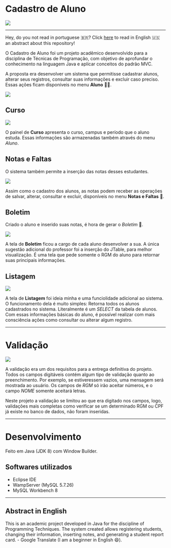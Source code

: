 # Cadastro de Aluno

![](/img/tela-inicial.png/)

---

Hey, do you not read in portuguese :brazil:? Click [here](#abstract-in-english) to read in English :us: an abstract about this repository! 

O Cadastro de Aluno foi um projeto acadêmico desenvolvido para a disciplina de Técnicas de Programação, com objetivo de aprofundar o conhecimento na linguagem Java e aplicar conceitos do padrão MVC.

A proposta era desenvolver um sistema que permitisse cadastrar alunos, alterar seus registros, consultar suas informações e excluir caso preciso. Essas ações ficam disponíveis no menu **Aluno** :student:.

![](/img/menu-aluno-opcoes.png)

## Curso

![](/img/tela-curso.png)

O painel de **Curso** apresenta o curso, campus e período que o aluno estuda. Essas informações são armazenadas também através do menu _Aluno_.

## Notas e Faltas

O sistema também permite a inserção das notas desses estudantes.

![](/img/tela-notas.png)

Assim como o cadastro dos alunos, as notas podem receber as operações de salvar, alterar, consultar e excluir, disponíveis no menu **Notas e Faltas** :bookmark_tabs:.

## Boletim

Criado o aluno e inserido suas notas, é hora de gerar o _Boletim_ :scroll:.

![](/img/tela-boletim.png)

A tela de **Boletim** ficou a cargo de cada aluno desenvolver a sua. A única sugestão adicional do professor foi a inserção do JTable, para melhor visualização. É uma tela que pede somente o RGM do aluno para retornar suas principais informações.

## Listagem

![](/img/tela-listagem.png)

A tela de **Listagem** foi ideia minha e uma funciolidade adicional ao sistema. O funcionamento dela é muito simples: Retorna todos os alunos cadastrados no sistema. Literalmente é um _SELECT_ da tabela de alunos. Com essas informações básicas do aluno, é possível realizar com mais consciência ações como consultar ou alterar algum registro.

---

# Validação

![](/img/validacao.png)

A validação era um dos requisitos para a entrega definitiva do projeto. Todos os campos digitáveis contém algum tipo de validação quanto ao preenchimento. Por exemplo, se estiveressem vazios, uma mensagem será mostrada ao usuário. Os campos de _RGM_ só irão aceitar números, e o campo _NOME_ somente aceitará letras.

Neste projeto a validação se limitou ao que era digitado nos campos, logo, validações mais completas como verificar se um determinado RGM ou CPF já existe no banco de dados, não foram inseridas. 

---

# Desenvolvimento

Feito em Java (JDK 8) com Window Builder.

## Softwares utilizados

- Eclipse IDE
- WampServer (MySQL 5.7.26)
- MySQL Workbench 8

---

## Abstract in English

This is an academic project developed in Java for the discipline of Programming Techniques. The system created allows registering students, changing their information, inserting notes, and generating a student report card. - Google Translate (I am a beginner in English :smile:).
